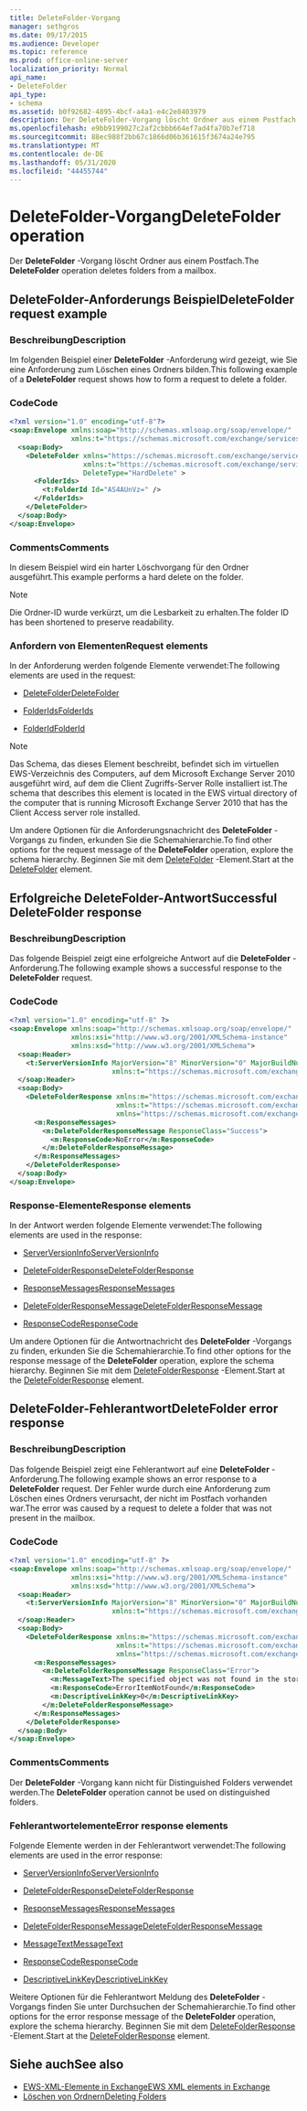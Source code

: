 ```yaml
---
title: DeleteFolder-Vorgang
manager: sethgros
ms.date: 09/17/2015
ms.audience: Developer
ms.topic: reference
ms.prod: office-online-server
localization_priority: Normal
api_name:
- DeleteFolder
api_type:
- schema
ms.assetid: b0f92682-4895-4bcf-a4a1-e4c2e8403979
description: Der DeleteFolder-Vorgang löscht Ordner aus einem Postfach.
ms.openlocfilehash: e9bb9199027c2af2cbbb664ef7ad4fa70b7ef718
ms.sourcegitcommit: 88ec988f2bb67c1866d06b361615f3674a24e795
ms.translationtype: MT
ms.contentlocale: de-DE
ms.lasthandoff: 05/31/2020
ms.locfileid: "44455744"
---
```

# <a name="deletefolder-operation"></a><span data-ttu-id="6b2b0-103">DeleteFolder-Vorgang</span><span class="sxs-lookup"><span data-stu-id="6b2b0-103">DeleteFolder operation</span></span>

<span data-ttu-id="6b2b0-104">Der **DeleteFolder** -Vorgang löscht Ordner aus einem Postfach.</span><span class="sxs-lookup"><span data-stu-id="6b2b0-104">The **DeleteFolder** operation deletes folders from a mailbox.</span></span> 
  
## <a name="deletefolder-request-example"></a><span data-ttu-id="6b2b0-105">DeleteFolder-Anforderungs Beispiel</span><span class="sxs-lookup"><span data-stu-id="6b2b0-105">DeleteFolder request example</span></span>

### <a name="description"></a><span data-ttu-id="6b2b0-106">Beschreibung</span><span class="sxs-lookup"><span data-stu-id="6b2b0-106">Description</span></span>

<span data-ttu-id="6b2b0-107">Im folgenden Beispiel einer **DeleteFolder** -Anforderung wird gezeigt, wie Sie eine Anforderung zum Löschen eines Ordners bilden.</span><span class="sxs-lookup"><span data-stu-id="6b2b0-107">This following example of a **DeleteFolder** request shows how to form a request to delete a folder.</span></span> 
  
### <a name="code"></a><span data-ttu-id="6b2b0-108">Code</span><span class="sxs-lookup"><span data-stu-id="6b2b0-108">Code</span></span>

```XML
<?xml version="1.0" encoding="utf-8"?>
<soap:Envelope xmlns:soap="http://schemas.xmlsoap.org/soap/envelope/"
               xmlns:t="https://schemas.microsoft.com/exchange/services/2006/types">
  <soap:Body>
    <DeleteFolder xmlns="https://schemas.microsoft.com/exchange/services/2006/messages"
                  xmlns:t="https://schemas.microsoft.com/exchange/services/2006/types" 
                  DeleteType="HardDelete" >
      <FolderIds>
        <t:FolderId Id="AS4AUnVz=" />
      </FolderIds>
    </DeleteFolder>
  </soap:Body>
</soap:Envelope>
```

### <a name="comments"></a><span data-ttu-id="6b2b0-109">Comments</span><span class="sxs-lookup"><span data-stu-id="6b2b0-109">Comments</span></span>

<span data-ttu-id="6b2b0-110">In diesem Beispiel wird ein harter Löschvorgang für den Ordner ausgeführt.</span><span class="sxs-lookup"><span data-stu-id="6b2b0-110">This example performs a hard delete on the folder.</span></span>
  
> [!NOTE]
> <span data-ttu-id="6b2b0-111">Die Ordner-ID wurde verkürzt, um die Lesbarkeit zu erhalten.</span><span class="sxs-lookup"><span data-stu-id="6b2b0-111">The folder ID has been shortened to preserve readability.</span></span> 
  
### <a name="request-elements"></a><span data-ttu-id="6b2b0-112">Anfordern von Elementen</span><span class="sxs-lookup"><span data-stu-id="6b2b0-112">Request elements</span></span>

<span data-ttu-id="6b2b0-113">In der Anforderung werden folgende Elemente verwendet:</span><span class="sxs-lookup"><span data-stu-id="6b2b0-113">The following elements are used in the request:</span></span>
  
- [<span data-ttu-id="6b2b0-114">DeleteFolder</span><span class="sxs-lookup"><span data-stu-id="6b2b0-114">DeleteFolder</span></span>](deletefolder.md)
    
- [<span data-ttu-id="6b2b0-115">FolderIds</span><span class="sxs-lookup"><span data-stu-id="6b2b0-115">FolderIds</span></span>](folderids.md)
    
- [<span data-ttu-id="6b2b0-116">FolderId</span><span class="sxs-lookup"><span data-stu-id="6b2b0-116">FolderId</span></span>](folderid.md)
    
> [!NOTE]
> <span data-ttu-id="6b2b0-117">Das Schema, das dieses Element beschreibt, befindet sich im virtuellen EWS-Verzeichnis des Computers, auf dem Microsoft Exchange Server 2010 ausgeführt wird, auf dem die Client Zugriffs-Server Rolle installiert ist.</span><span class="sxs-lookup"><span data-stu-id="6b2b0-117">The schema that describes this element is located in the EWS virtual directory of the computer that is running Microsoft Exchange Server 2010 that has the Client Access server role installed.</span></span> 
  
<span data-ttu-id="6b2b0-118">Um andere Optionen für die Anforderungsnachricht des **DeleteFolder** -Vorgangs zu finden, erkunden Sie die Schemahierarchie.</span><span class="sxs-lookup"><span data-stu-id="6b2b0-118">To find other options for the request message of the **DeleteFolder** operation, explore the schema hierarchy.</span></span> <span data-ttu-id="6b2b0-119">Beginnen Sie mit dem [DeleteFolder](deletefolder.md) -Element.</span><span class="sxs-lookup"><span data-stu-id="6b2b0-119">Start at the [DeleteFolder](deletefolder.md) element.</span></span> 
  
## <a name="successful-deletefolder-response"></a><span data-ttu-id="6b2b0-120">Erfolgreiche DeleteFolder-Antwort</span><span class="sxs-lookup"><span data-stu-id="6b2b0-120">Successful DeleteFolder response</span></span>

### <a name="description"></a><span data-ttu-id="6b2b0-121">Beschreibung</span><span class="sxs-lookup"><span data-stu-id="6b2b0-121">Description</span></span>

<span data-ttu-id="6b2b0-122">Das folgende Beispiel zeigt eine erfolgreiche Antwort auf die **DeleteFolder** -Anforderung.</span><span class="sxs-lookup"><span data-stu-id="6b2b0-122">The following example shows a successful response to the **DeleteFolder** request.</span></span> 
  
### <a name="code"></a><span data-ttu-id="6b2b0-123">Code</span><span class="sxs-lookup"><span data-stu-id="6b2b0-123">Code</span></span>

```XML
<?xml version="1.0" encoding="utf-8" ?>
<soap:Envelope xmlns:soap="http://schemas.xmlsoap.org/soap/envelope/" 
               xmlns:xsi="http://www.w3.org/2001/XMLSchema-instance" 
               xmlns:xsd="http://www.w3.org/2001/XMLSchema">
  <soap:Header>
    <t:ServerVersionInfo MajorVersion="8" MinorVersion="0" MajorBuildNumber="595" MinorBuildNumber="0" 
                         xmlns:t="https://schemas.microsoft.com/exchange/services/2006/types" />
  </soap:Header>
  <soap:Body>
    <DeleteFolderResponse xmlns:m="https://schemas.microsoft.com/exchange/services/2006/messages" 
                          xmlns:t="https://schemas.microsoft.com/exchange/services/2006/types" 
                          xmlns="https://schemas.microsoft.com/exchange/services/2006/messages">
      <m:ResponseMessages>
        <m:DeleteFolderResponseMessage ResponseClass="Success">
          <m:ResponseCode>NoError</m:ResponseCode>
        </m:DeleteFolderResponseMessage>
      </m:ResponseMessages>
    </DeleteFolderResponse>
  </soap:Body>
</soap:Envelope>
```

### <a name="response-elements"></a><span data-ttu-id="6b2b0-124">Response-Elemente</span><span class="sxs-lookup"><span data-stu-id="6b2b0-124">Response elements</span></span>

<span data-ttu-id="6b2b0-125">In der Antwort werden folgende Elemente verwendet:</span><span class="sxs-lookup"><span data-stu-id="6b2b0-125">The following elements are used in the response:</span></span>
  
- [<span data-ttu-id="6b2b0-126">ServerVersionInfo</span><span class="sxs-lookup"><span data-stu-id="6b2b0-126">ServerVersionInfo</span></span>](serverversioninfo.md)
    
- [<span data-ttu-id="6b2b0-127">DeleteFolderResponse</span><span class="sxs-lookup"><span data-stu-id="6b2b0-127">DeleteFolderResponse</span></span>](deletefolderresponse.md)
    
- [<span data-ttu-id="6b2b0-128">ResponseMessages</span><span class="sxs-lookup"><span data-stu-id="6b2b0-128">ResponseMessages</span></span>](responsemessages.md)
    
- [<span data-ttu-id="6b2b0-129">DeleteFolderResponseMessage</span><span class="sxs-lookup"><span data-stu-id="6b2b0-129">DeleteFolderResponseMessage</span></span>](deletefolderresponsemessage.md)
    
- [<span data-ttu-id="6b2b0-130">ResponseCode</span><span class="sxs-lookup"><span data-stu-id="6b2b0-130">ResponseCode</span></span>](responsecode.md)
    
<span data-ttu-id="6b2b0-131">Um andere Optionen für die Antwortnachricht des **DeleteFolder** -Vorgangs zu finden, erkunden Sie die Schemahierarchie.</span><span class="sxs-lookup"><span data-stu-id="6b2b0-131">To find other options for the response message of the **DeleteFolder** operation, explore the schema hierarchy.</span></span> <span data-ttu-id="6b2b0-132">Beginnen Sie mit dem [DeleteFolderResponse](deletefolderresponse.md) -Element.</span><span class="sxs-lookup"><span data-stu-id="6b2b0-132">Start at the [DeleteFolderResponse](deletefolderresponse.md) element.</span></span> 
  
## <a name="deletefolder-error-response"></a><span data-ttu-id="6b2b0-133">DeleteFolder-Fehlerantwort</span><span class="sxs-lookup"><span data-stu-id="6b2b0-133">DeleteFolder error response</span></span>

### <a name="description"></a><span data-ttu-id="6b2b0-134">Beschreibung</span><span class="sxs-lookup"><span data-stu-id="6b2b0-134">Description</span></span>

<span data-ttu-id="6b2b0-135">Das folgende Beispiel zeigt eine Fehlerantwort auf eine **DeleteFolder** -Anforderung.</span><span class="sxs-lookup"><span data-stu-id="6b2b0-135">The following example shows an error response to a **DeleteFolder** request.</span></span> <span data-ttu-id="6b2b0-136">Der Fehler wurde durch eine Anforderung zum Löschen eines Ordners verursacht, der nicht im Postfach vorhanden war.</span><span class="sxs-lookup"><span data-stu-id="6b2b0-136">The error was caused by a request to delete a folder that was not present in the mailbox.</span></span> 
  
### <a name="code"></a><span data-ttu-id="6b2b0-137">Code</span><span class="sxs-lookup"><span data-stu-id="6b2b0-137">Code</span></span>

```XML
<?xml version="1.0" encoding="utf-8" ?>
<soap:Envelope xmlns:soap="http://schemas.xmlsoap.org/soap/envelope/" 
               xmlns:xsi="http://www.w3.org/2001/XMLSchema-instance" 
               xmlns:xsd="http://www.w3.org/2001/XMLSchema">
  <soap:Header>
    <t:ServerVersionInfo MajorVersion="8" MinorVersion="0" MajorBuildNumber="595" MinorBuildNumber="0" 
                         xmlns:t="https://schemas.microsoft.com/exchange/services/2006/types" />
  </soap:Header>
  <soap:Body>
    <DeleteFolderResponse xmlns:m="https://schemas.microsoft.com/exchange/services/2006/messages" 
                          xmlns:t="https://schemas.microsoft.com/exchange/services/2006/types" 
                          xmlns="https://schemas.microsoft.com/exchange/services/2006/messages">
      <m:ResponseMessages>
        <m:DeleteFolderResponseMessage ResponseClass="Error">
          <m:MessageText>The specified object was not found in the store.</m:MessageText>
          <m:ResponseCode>ErrorItemNotFound</m:ResponseCode>
          <m:DescriptiveLinkKey>0</m:DescriptiveLinkKey>
        </m:DeleteFolderResponseMessage>
      </m:ResponseMessages>
    </DeleteFolderResponse>
  </soap:Body>
</soap:Envelope>
```

### <a name="comments"></a><span data-ttu-id="6b2b0-138">Comments</span><span class="sxs-lookup"><span data-stu-id="6b2b0-138">Comments</span></span>

<span data-ttu-id="6b2b0-139">Der **DeleteFolder** -Vorgang kann nicht für Distinguished Folders verwendet werden.</span><span class="sxs-lookup"><span data-stu-id="6b2b0-139">The **DeleteFolder** operation cannot be used on distinguished folders.</span></span> 
  
### <a name="error-response-elements"></a><span data-ttu-id="6b2b0-140">Fehlerantwortelemente</span><span class="sxs-lookup"><span data-stu-id="6b2b0-140">Error response elements</span></span>

<span data-ttu-id="6b2b0-141">Folgende Elemente werden in der Fehlerantwort verwendet:</span><span class="sxs-lookup"><span data-stu-id="6b2b0-141">The following elements are used in the error response:</span></span>
  
- [<span data-ttu-id="6b2b0-142">ServerVersionInfo</span><span class="sxs-lookup"><span data-stu-id="6b2b0-142">ServerVersionInfo</span></span>](serverversioninfo.md)
    
- [<span data-ttu-id="6b2b0-143">DeleteFolderResponse</span><span class="sxs-lookup"><span data-stu-id="6b2b0-143">DeleteFolderResponse</span></span>](deletefolderresponse.md)
    
- [<span data-ttu-id="6b2b0-144">ResponseMessages</span><span class="sxs-lookup"><span data-stu-id="6b2b0-144">ResponseMessages</span></span>](responsemessages.md)
    
- [<span data-ttu-id="6b2b0-145">DeleteFolderResponseMessage</span><span class="sxs-lookup"><span data-stu-id="6b2b0-145">DeleteFolderResponseMessage</span></span>](deletefolderresponsemessage.md)
    
- [<span data-ttu-id="6b2b0-146">MessageText</span><span class="sxs-lookup"><span data-stu-id="6b2b0-146">MessageText</span></span>](messagetext.md)
    
- [<span data-ttu-id="6b2b0-147">ResponseCode</span><span class="sxs-lookup"><span data-stu-id="6b2b0-147">ResponseCode</span></span>](responsecode.md)
    
- [<span data-ttu-id="6b2b0-148">DescriptiveLinkKey</span><span class="sxs-lookup"><span data-stu-id="6b2b0-148">DescriptiveLinkKey</span></span>](descriptivelinkkey.md)
    
<span data-ttu-id="6b2b0-149">Weitere Optionen für die Fehlerantwort Meldung des **DeleteFolder** -Vorgangs finden Sie unter Durchsuchen der Schemahierarchie.</span><span class="sxs-lookup"><span data-stu-id="6b2b0-149">To find other options for the error response message of the **DeleteFolder** operation, explore the schema hierarchy.</span></span> <span data-ttu-id="6b2b0-150">Beginnen Sie mit dem [DeleteFolderResponse](deletefolderresponse.md) -Element.</span><span class="sxs-lookup"><span data-stu-id="6b2b0-150">Start at the [DeleteFolderResponse](deletefolderresponse.md) element.</span></span> 
  
## <a name="see-also"></a><span data-ttu-id="6b2b0-151">Siehe auch</span><span class="sxs-lookup"><span data-stu-id="6b2b0-151">See also</span></span>

- [<span data-ttu-id="6b2b0-152">EWS-XML-Elemente in Exchange</span><span class="sxs-lookup"><span data-stu-id="6b2b0-152">EWS XML elements in Exchange</span></span>](ews-xml-elements-in-exchange.md)
- [<span data-ttu-id="6b2b0-153">Löschen von Ordnern</span><span class="sxs-lookup"><span data-stu-id="6b2b0-153">Deleting Folders</span></span>](https://msdn.microsoft.com/library/1958add5-5071-4239-adb2-40f7a7d74aee%28Office.15%29.aspx)

